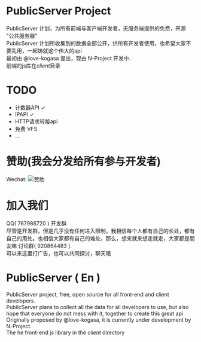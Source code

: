 # PublicServer Project
PublicServer 计划，为所有前端与客户端开发者，无服务端提供的免费，开源 "公共服务器"  
PubilcServer 计划所收集到的数据全部公开，供所有开发者使用，也希望大家不要乱用，一起铸就这个伟大的api  
最初由 @love-kogasa 提出，现由 N-Project 开发中.  
前端的js库在*client*目录
# TODO
* 计数器API ✓
* IPAPI ✓
* HTTP请求转接api
* 免费 VFS
* ...
# 赞助(我会分发给所有参与开发者)
Wechat: 
![赞助](https://love-kogasa.github.io/TouhouMobile/Ineed.png)
# 加入我们
QQ( 767986720 ) 开发群  
尽管是开发群，但是几乎没有任何进入限制，我相信每个人都有自己的长处，都有自己的用处。也相信大家都有自己的难处，那么，想来就来想走就走，大家都是朋友嘛
讨论群( 920864483 ).  
可以来这里打广告，也可以共同探讨，聊天哦

# PublicServer ( En )
PublicServer project, free, open source for all front-end and client developers.  
PubilcServer plans to collect all the data for all developers to use, but also hope that everyone do not mess with it, together to create this great api Originally proposed by @love-kogasa, it is currently under development by N-Project.  
The he front-end js library in the *client* directory